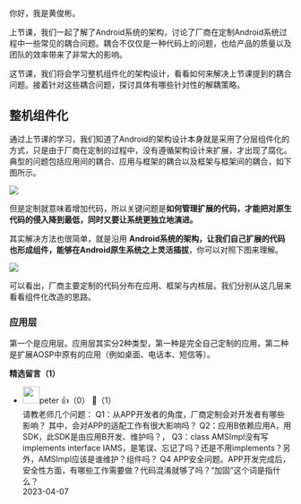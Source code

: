 你好，我是黄俊彬。

上节课，我们一起了解了Android系统的架构，讨论了厂商在定制Android系统过程中一些常见的耦合问题。耦合不仅仅是一种代码上的问题，也给产品的质量以及团队的效率带来了非常大的影响。

这节课，我们将会学习整机组件化的架构设计，看看如何来解决上节课提到的耦合问题。接着针对这些耦合问题，探讨具体有哪些针对性的解耦策略。

## 整机组件化

通过上节课的学习，我们知道了Android的架构设计本身就是采用了分层组件化的方式，只是由于厂商在定制的过程中，没有遵循架构设计来扩展，才出现了腐化。典型的问题包括应用间的耦合、应用与框架的耦合以及框架与框架间的耦合，如下图所示。

![](https://static001.geekbang.org/resource/image/4e/20/4eb94098fa466064d2d1d6e274f1d120.jpg?wh=2692x1968)

但是定制就意味着增加代码，所以关键问题是**如何管理扩展的代码，才能把对原生代码的侵入降到最低，同时又要让系统更独立地演进。**

其实解决方法也很简单，就是沿用 **Android系统的架构，让我们自己扩展的代码也形成组件，能够在Android原生系统之上灵活插拔**，你可以对照下图来理解。

![](https://static001.geekbang.org/resource/image/76/bf/762705dc7d9161eddd328d736ff186bf.jpg?wh=2637x1968)

可以看出，厂商主要定制的代码分布在应用、框架与内核层。我们分别从这几层来看看组件化改造的思路。

### 应用层

第一个是应用层。应用层其实分2种类型，第一种是完全自己定制的应用，第二种是扩展AOSP中原有的应用（例如桌面、电话本、短信等）。
<div><strong>精选留言（1）</strong></div><ul>
<li><img src="https://static001.geekbang.org/account/avatar/00/10/25/87/f3a69d1b.jpg" width="30px"><span>peter</span> 👍（0） 💬（1）<div>请教老师几个问题：
Q1：从APP开发者的角度，厂商定制会对开发者有哪些影响？ 其中，会对APP的适配工作有很大影响吗？
Q2：应用B依赖应用A，用SDK，此SDK是由应用B开发、维护吗？，
Q3：class AMSImpl没有写implements interface IAMS，是笔误、忘记了吗？还是不用implements？另外，AMSImpl应该是谁维护？组件吗？
Q4 APP安全问题。APP开发完成后，安全性方面，有哪些工作需要做？代码混淆就够了吗？“加固”这个词是指什么？</div>2023-04-07</li><br/>
</ul>